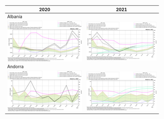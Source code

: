 |2020|2021|
|-|-|
|Albania||
|![Albania 2020](./covid_toll_ALL/Albania_2020.png)|![Albania 2021](./covid_toll_ALL/Albania_2021.png)|
|Andorra||
|![Andorra 2020](./covid_toll_ALL/Andorra_2020.png)|![Andorra 2021](./covid_toll_ALL/Andorra_2021.png)|
